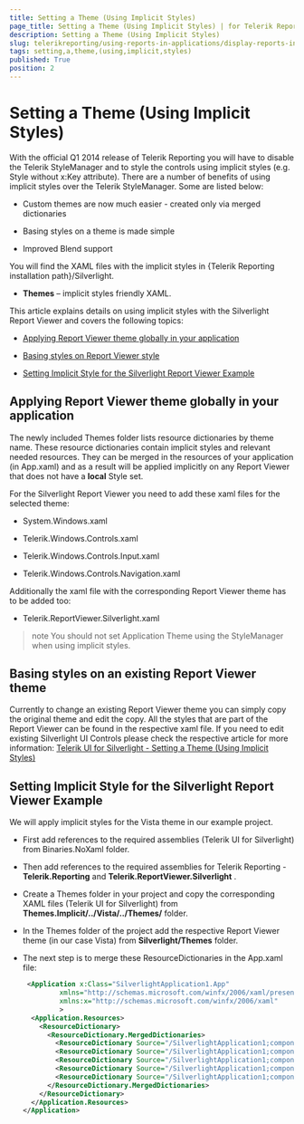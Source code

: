 ```yaml
---
title: Setting a Theme (Using Implicit Styles)
page_title: Setting a Theme (Using Implicit Styles) | for Telerik Reporting Documentation
description: Setting a Theme (Using Implicit Styles)
slug: telerikreporting/using-reports-in-applications/display-reports-in-applications/silverlight-application/setting-a-theme-(using-implicit-styles)
tags: setting,a,theme,(using,implicit,styles)
published: True
position: 2
---
```


# Setting a Theme (Using Implicit Styles)



With the official Q1 2014 release of Telerik Reporting you will have to disable the Telerik StyleManager and to style the controls using         implicit styles (e.g. Style without x:Key attribute). There are a number of benefits of using implicit styles over the Telerik StyleManager.         Some are listed below:       

* Custom themes are now much easier  - created only via merged dictionaries

* Basing styles on a theme is made simple

* Improved Blend support

You will find the XAML files with the implicit styles in {Telerik Reporting installation path}/Silverlight.       

* __Themes__  – implicit styles friendly XAML.           

This article explains details on using implicit styles with the Silverlight Report Viewer and covers the following topics:       

* [Applying Report Viewer theme globally in your application](#applying-report-viewer-theme-globally-in-your-application)

* [Basing styles on Report Viewer style](#basing-styles-on-an-existing-report-viewer-theme)

* [Setting Implicit Style for the Silverlight Report Viewer Example](#setting-implicit-style-for-the-silverlight-report-viewer-example)

## Applying Report Viewer theme globally in your application

The newly included Themes folder lists resource dictionaries by theme name. These resource dictionaries contain implicit styles and relevant needed resources.           They can be merged in the resources of your application (in App.xaml) and as a result will be applied implicitly on any Report Viewer           that does not have a __local__  Style set.         

For the Silverlight Report Viewer you need to add these xaml files for the selected theme:         

* System.Windows.xaml

* Telerik.Windows.Controls.xaml

* Telerik.Windows.Controls.Input.xaml

* Telerik.Windows.Controls.Navigation.xaml

Additionally the xaml file with the corresponding Report Viewer theme has to be added too:         

* Telerik.ReportViewer.Silverlight.xaml

>note You should not set Application Theme using the StyleManager when using implicit styles.           


## Basing styles on an existing Report Viewer theme

Currently to change an existing Report Viewer theme you can simply copy the original theme and edit the copy. All the styles that are part of the Report Viewer can be found in the respective xaml file. If you need to edit existing Silverlight UI Controls please check the respective article for more information:            [Telerik UI for Silverlight - Setting a Theme (Using Implicit Styles)](http://www.telerik.com/help/silverlight/styling-apperance-implicit-styles-overview.html) 

## Setting Implicit Style for the Silverlight Report Viewer Example

We will apply implicit styles for the Vista theme in our example project.         

* First add references to the required assemblies (Telerik UI for Silverlight) from Binaries.NoXaml folder.

* Then add references to the required assemblies for Telerik Reporting - __Telerik.Reporting__  and __Telerik.ReportViewer.Silverlight__  .

* Create a Themes folder in your project and copy the corresponding XAML files (Telerik UI for Silverlight) from __Themes.Implicit/../Vista/../Themes/__  folder.

* In the Themes folder of the project add the respective Report Viewer theme (in our case Vista) from __Silverlight/Themes__  folder.

* The next step is to merge these ResourceDictionaries in the App.xaml file:

	
    ````XML
     <Application x:Class="SilverlightApplication1.App"
             xmlns="http://schemas.microsoft.com/winfx/2006/xaml/presentation"
             xmlns:x="http://schemas.microsoft.com/winfx/2006/xaml"
             >
      <Application.Resources>
        <ResourceDictionary>
          <ResourceDictionary.MergedDictionaries>
            <ResourceDictionary Source="/SilverlightApplication1;component/Themes/System.Windows.xaml"/>
            <ResourceDictionary Source="/SilverlightApplication1;component/Themes/Telerik.Windows.Controls.xaml"/>
            <ResourceDictionary Source="/SilverlightApplication1;component/Themes/Telerik.Windows.Controls.Input.xaml"/>
            <ResourceDictionary Source="/SilverlightApplication1;component/Themes/Telerik.Windows.Controls.Navigation.xaml"/>
            <ResourceDictionary Source="/SilverlightApplication1;component/Themes/Telerik.ReportViewer.Silverlight.xaml"/>
          </ResourceDictionary.MergedDictionaries>
        </ResourceDictionary>
      </Application.Resources>
    </Application>
````

